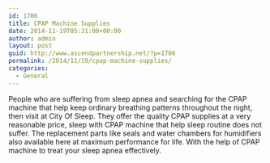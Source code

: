 ```yaml
---
id: 1706
title: CPAP Machine Supplies
date: 2014-11-19T05:31:00+00:00
author: admin
layout: post
guid: http://www.ascendpartnership.net/?p=1706
permalink: /2014/11/19/cpap-machine-supplies/
categories:
  - General
---
```

People who are suffering from sleep apnea and searching for the CPAP machine that help keep ordinary breathing patterns throughout the night, then visit at City Of Sleep. They offer the quality CPAP supplies at a very reasonable price, sleep with CPAP machine that help sleep routine does not suffer. The replacement parts like seals and water chambers for humidifiers also available here at maximum performance for life. With the help of CPAP machine to treat your sleep apnea effectively.
